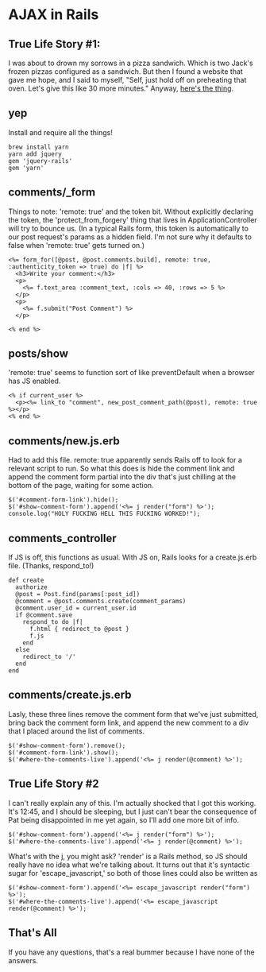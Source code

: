 # AJAX in Rails

## True Life Story #1:
I was about to drown my sorrows in a pizza sandwich. Which is two Jack's frozen pizzas configured as a sandwich.
But then I found a website that gave me hope, and I said to myself, "Self, just hold off on preheating that oven. Let's give this like 30 more minutes." Anyway, [here's the thing](https://rubyplus.com/articles/4211-Using-Ajax-and-jQuery-in-Rails-5-Apps).

## yep
Install and require all the things!
```
brew install yarn
yarn add jquery
gem 'jquery-rails'
gem 'yarn'
```

## comments/_form
Things to note: 'remote: true' and the token bit. Without explicitly declaring the token, the 'protect_from_forgery' thing that lives in ApplicationController will try to bounce us. (In a typical Rails form, this token is automatically to our post request's params as a hidden field. I'm not sure why it defaults to false when 'remote: true' gets turned on.)
```
<%= form_for([@post, @post.comments.build], remote: true, :authenticity_token => true) do |f| %>
  <h3>Write your comment:</h3>
  <p>
    <%= f.text_area :comment_text, :cols => 40, :rows => 5 %>
  </p>
  <p>
    <%= f.submit("Post Comment") %>
  </p>

<% end %>
```

## posts/show
'remote: true' seems to function sort of like preventDefault when a browser has JS enabled.
```
<% if current_user %>
  <p><%= link_to "comment", new_post_comment_path(@post), remote: true %></p>
<% end %>
```

## comments/new.js.erb
Had to add this file. remote: true apparently sends Rails off to look for a relevant script to run. So 
what this does is hide the comment link and append the comment form partial into the div that's just chilling at the bottom of the page, waiting for some action.
```
$('#comment-form-link').hide();
$('#show-comment-form').append('<%= j render("form") %>');
console.log("HOLY FUCKING HELL THIS FUCKING WORKED!");
```

## comments_controller
If JS is off, this functions as usual. With JS on, Rails looks for a create.js.erb file. (Thanks, respond_to!)
```
def create
  authorize
  @post = Post.find(params[:post_id])
  @comment = @post.comments.create(comment_params)
  @comment.user_id = current_user.id
  if @comment.save
    respond_to do |f|
      f.html { redirect_to @post }
      f.js
    end
  else
    redirect_to '/'
  end
end
```

## comments/create.js.erb
Lasly, these three lines remove the comment form that we've just submitted, bring back the comment form link, and append the new comment to a div that I placed around the list of comments.
```
$('#show-comment-form').remove();
$('#comment-form-link').show();
$('#where-the-comments-live').append('<%= j render(@comment) %>');
```

## True Life Story #2
I can't really explain any of this. I'm actually shocked that I got this working. It's 12:45, and I should be sleeping, but I just can't bear the consequence of Pat being disappointed in me yet again, so I'll add one more bit of info.
```
$('#show-comment-form').append('<%= j render("form") %>');
$('#where-the-comments-live').append('<%= j render(@comment) %>');
```
What's with the j, you might ask? 'render' is a Rails method, so JS should really have no idea what we're talking about. It turns out that it's syntactic sugar for 'escape_javascript,' so both of those lines could also be written as
```
$('#show-comment-form').append('<%= escape_javascript render("form") %>');
$('#where-the-comments-live').append('<%= escape_javascript render(@comment) %>');
```

## That's All
If you have any questions, that's a real bummer because I have none of the answers.